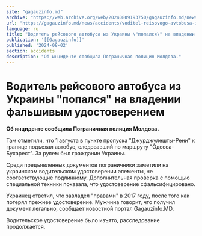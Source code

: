 ```yaml
---
site: "gagauzinfo.md"
archive: "https://web.archive.org/web/20240809193750/gagauzinfo.md/news/accidents/voditel-reisovogo-avtobusa-iz-ukraini-popalsya-na-vladenii-falshivim-udostovereniem"
url: "https://gagauzinfo.md/news/accidents/voditel-reisovogo-avtobusa-iz-ukraini-popalsya-na-vladenii-falshivim-udostovereniem"
language: ru
title: "Водитель рейсового автобуса из Украины \"попался\" на владении фальшивым удостоверением"
publication: '[[Gagauzinfo]]'
published: '2024-08-02'
section: accidents
description: "Об инциденте сообщила Пограничная полиция Молдова."
---
```


# Водитель рейсового автобуса из Украины "попался" на владении фальшивым удостоверением

**Об инциденте сообщила Пограничная полиция Молдова.**

Там отметили, что 1 августа в пункте пропуска "Джурджулешты-Рени" к границе подъехал автобус, следовавший по маршруту "Одесса-Бухарест". За рулем был гражданин Украины.

Среди предъявленных документов пограничники заметили на украинском водительском удостоверении элементы, не соответствующие подлинному. Дополнительная проверка с помощью специальной техники показала, что удостоверение сфальсифицировано.

Украинец ответил, что завладел "правами" в 2017 году, после того как потерял прежнее удостоверение. Мужчина говорит, что получил документ легально, сообщает новостной портал Gagauzinfo.MD.

Водительское удостоверение было изъято, расследование продолжается.